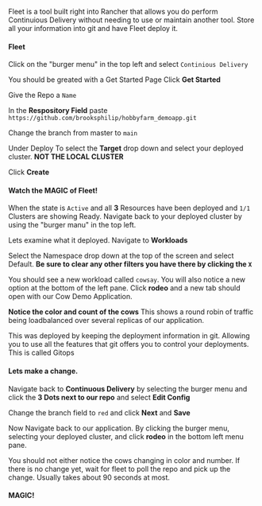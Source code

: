 Fleet is a tool built right into Rancher that allows you do perform Continuious Delivery without needing to use or maintain another tool. Store all your information into git and have Fleet deploy it. 

#### Fleet

Click on the "burger menu" in the top left and select `Continious Delivery`


You should be greated with a Get Started Page Click **Get Started** 


Give the Repo a `Name`


In the **Respository Field** paste `https://github.com/brooksphilip/hobbyfarm_demoapp.git`


Change the branch from master to `main`


Under Deploy To select the **Target** drop down and select your deployed cluster. **NOT THE LOCAL CLUSTER**


Click **Create**


#### Watch the MAGIC of Fleet!


When the state is `Active` and all **3** Resources have been deployed and `1/1` Clusters are showing Ready. Navigate back to your deployed cluster by using the "burger manu" in the top left. 


Lets examine what it deployed. Navigate to **Workloads**


Select the Namespace drop down at the top of the screen and select Default. **Be sure to clear any other filters you have there by clicking the `X`**


You should see a new workload called `cowsay`. You will also notice a new option at the bottom of the left pane. Click **rodeo** and a new tab should open with our Cow Demo Application. 

**Notice the color and count of the cows** This shows a round robin of traffic being loadbalanced over several replicas of our application. 


This was deployed by keeping the deployment information in git. Allowing you to use all the features that git offers you to control your deployments. This is called Gitops


#### Lets make a change. 


Navigate back to **Continuous Delivery** by selecting the burger menu and click the **3 Dots next to our repo** and select **Edit Config**


Change the branch field to `red` and click **Next** and **Save**


Now Navigate back to our application. By clicking the burger menu, selecting your deployed cluster, and click **rodeo** in the bottom left menu pane. 


You should not either notice the cows changing in color and number. If there is no change yet, wait for fleet to poll the repo and pick up the change. Usually takes about 90 seconds at most. 


#### MAGIC!